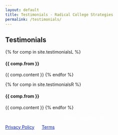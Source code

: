 ```yaml
---
layout: default
title: Testimonials - Radical College Strategies
permalink: /testimonials/
---
```


<section50short> 
<h2>Testimonials</h2>

<div class="section50left test">

  {% for comp in site.testimonialsL %}  
  <h4>{{ comp.from }} </h4>
  {{ comp.content }} 
  {% endfor %}

</div>

<div class="section50right test">

  {% for comp in site.testimonialsR %}  
  <h4>{{ comp.from }} </h4>
  {{ comp.content }} 
  {% endfor %}
  
</div>

</section50short>

<section50short> 
    <p style="text-align:center;"><a href="/YourJourney" class="mybutton" style=" color:white">Begin Your Journey</a></p>
</section50short>

<div class="license">
<a href="/privacy" target="_blank" style="color: #0821af;">Privacy Policy</a>
&nbsp;&nbsp;&nbsp;&nbsp;
<a href="/terms" target="_blank" style="color: #0821af;">Terms</a>
<br>
<br>
</div>
